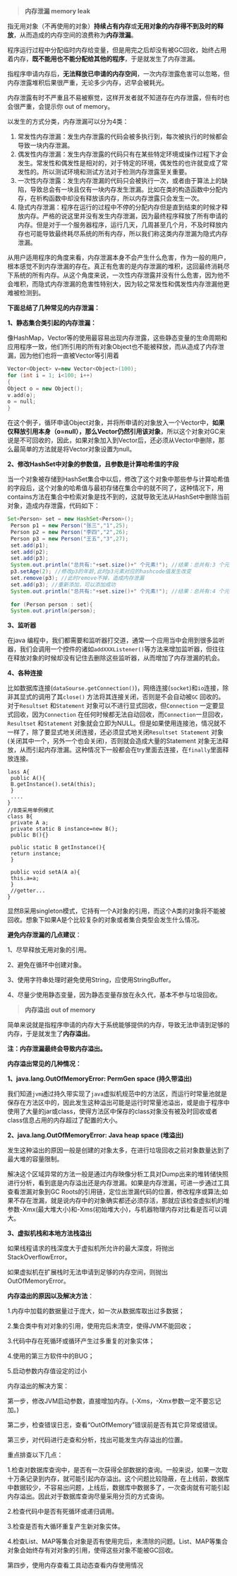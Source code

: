 > **内存泄漏 memory leak**

指无用对象（不再使用的对象）**持续占有内存**或**无用对象的内存得不到及时的释放**，从而造成的内存空间的浪费称为**内存泄漏**。

程序运行过程中分配临时内存给变量，但是用完之后却没有被GC回收，始终占用着内存，**既不能用也不能分配给其他的程序**，于是就发生了内存泄漏。

指程序申请内存后，**无法释放已申请的内存空间**，一次内存泄露危害可以忽略，但内存泄露堆积后果很严重，无论多少内存，迟早会被耗光。

内存泄露有时不严重且不易被察觉，这样开发者就不知道存在内存泄露，但有时也会很严重，会提示你 out of memory。



以发生的方式分类，内存泄漏可以分为4类：

1. 常发性内存泄漏：发生内存泄露的代码会被多执行到，每次被执行的时候都会导致一块内存泄漏。
2. 偶发性内存泄漏：发生内存泄露的代码只有在某些特定环境或操作过程下才会发生。常发性和偶发性是相对的，对于特定的环境，偶发性的也许就变成了常发性的。所以测试环境和测试方法对于检测内存泄露至关重要。
3. 一次性内存泄露：发生内存泄漏的代码只会被执行一次，或者由于算法上的缺陷，导致总会有一块且仅有一块内存发生泄漏。比如在类的构造函数中分配内存，在析构函数中却没有释放该内存，所以内存泄露只会发生一次。
4. 隐式内存泄漏：程序在运行的过程中不停的分配内存但是直到结束的时候才释放内存。严格的说这里并没有发生内存泄漏，因为最终程序释放了所有申请的内存。但是对于一个服务器程序，运行几天，几周甚至几个月，不及时释放内存也可能导致最终耗尽系统的所有内存，所以我们称这类内存泄漏为隐式内存泄漏。

从用户适用程序的角度来看，内存泄漏本身不会产生什么危害，作为一般的用户，根本感觉不到内存泄漏的存在。真正有危害的是内存泄漏的堆积，这回最终消耗尽下系统的所有内存。从这个角度来说，一次性内存泄露并没有什么危害，因为他不会堆积，而隐式内存泄漏的危害性特别大，因为较之常发性和偶发性内存泄漏他更难被检测到。



**下面总结了几种常见的内存泄漏：**

**1、静态集合类引起的内存泄漏：**

像HashMap，Vector等的使用最容易出现内存泄露，这些静态变量的生命周期和应用程序一致，他们所引用的所有对象Object也不能被释放，而从造成了内存泄漏，因为他们也将一直被Vector等引用着

```c++
Vector<Object> v=new Vector<Object>(100); 
for (int i = 1; i<100; i++) 
{ 
Object o = new Object(); 
v.add(o); 
o = null; 
} 
```

在这个例子，循环申请Object对象，并将所申请的对象放入一个Vector中，**如果仅释放引用本身（o=null），那么Vector仍然引用该对象**，所以这个对象对GC来说是不可回收的，因此，如果对象加入到Vector后，还必须从Vector中删除，那么最简单的方法就是将Vector对象设置为null。



**2、修改HashSet中对象的参数值，且参数是计算哈希值的字段**

当一个对象被存储到HashSet集合中以后，修改了这个对象中那些参与计算哈希值的字段后，这个对象的哈希值与最初存储在集合中的就不同了，这种情况下，用contains方法在集合中检索对象是找不到的，这就导致无法从HashSet中删除当前对象，造成内存泄露，代码如下：

```java
Set<Person> set = new HashSet<Person>(); 
 Person p1 = new Person("张三","1",25); 
 Person p2 = new Person("李四","2",26); 
 Person p3 = new Person("王五","3",27); 
 set.add(p1); 
 set.add(p2); 
 set.add(p3); 
 System.out.println("总共有:"+set.size()+" 个元素!"); //结果：总共有:3 个元素! 
 p3.setAge(2); //修改p3的年龄,此时p3元素对应的hashcode值发生改变 
 set.remove(p3); //此时remove不掉，造成内存泄漏 
 set.add(p3); //重新添加，可以添加成功 
 System.out.println("总共有:"+set.size()+" 个元素!"); //结果：总共有:4 个元素! 
  
 for (Person person : set){ 
 System.out.println(person); 
```



**3、监听器**

在java 编程中，我们都需要和监听器打交道，通常一个应用当中会用到很多监听器，我们会调用一个控件的诸如`addXXXListener()`等方法来增加监听器，但往往在释放对象的时候却没有记住去删除这些监听器，从而增加了内存泄漏的机会。



**4、各种连接**

比如数据库连接(`dataSourse.getConnection()`)，网络连接(`socket`)和`io`连接，除非其显式的调用了其`close()` 方法将其连接关闭，否则是不会自动被`GC` 回收的。对于`Resultset` 和`Statement` 对象可以不进行显式回收，但`Connection` 一定要显式回收，因为`Connection` 在任何时候都无法自动回收，而`Connection`一旦回收，`Resultset` 和`Statement` 对象就会立即为NULL。但是如果使用连接池，情况就不一样了，除了要显式地关闭连接，还必须显式地关闭`Resultset Statement` 对象(关闭其中一个，另外一个也会关闭)，否则就会造成大量的Statement 对象无法释放，从而引起内存泄漏。这种情况下一般都会在try里面去连接，在`finally`里面释放连接。

```lass
lass A{ 
 public A(){ 
 B.getInstance().setA(this); 
 } 
 .... 
} 
//B类采用单例模式 
class B{ 
 private A a; 
 private static B instance=new B(); 
 public B(){} 
  
 public static B getInstance(){ 
 return instance; 
 } 
  
 public void setA(A a){ 
 this.a=a; 
 } 
 //getter... 
} 
```

显然B采用singleton模式，它持有一个A对象的引用，而这个A类的对象将不能被回收。想象下如果A是个比较复杂的对象或者集合类型会发生什么情况。



**避免内存泄漏的几点建议**：

1、尽早释放无用对象的引用。

2、避免在循环中创建对象。

3、使用字符串处理时避免使用String，应使用StringBuffer。

4、尽量少使用静态变量，因为静态变量存放在永久代，基本不参与垃圾回收。 





> **内存溢出  out of memory**

简单来说就是指程序申请的内存大于系统能够提供的内存，导致无法申请到足够的内存，于是就发生了**内存溢出**。

**注：内存泄漏最终会导致内存溢出。**



**内存溢出常见的几种情况：**

**1、java.lang.OutOfMemoryError: PermGen space (持久带溢出)**

我们知道`jvm`通过持久带实现了`java`虚拟机规范中的方法区，而运行时常量池就是保存在方法区中的，因此发生这种溢出可能是运行时常量池溢出，或是由于程序中使用了大量的jar或class，使得方法区中保存的class对象没有被及时回收或者class信息占用的内存超过了配置的大小。



**2、java.lang.OutOfMemoryError: Java heap space (堆溢出)**

发生这种溢出的原因一般是创建的对象太多，在进行垃圾回收之前对象数量达到了最大堆的容量限制。

解决这个区域异常的方法一般是通过内存映像分析工具对Dump出来的堆转储快照进行分析，看到底是内存溢出还是内存泄漏。如果是内存泄漏，可进一步通过工具查看泄漏对象到GC Roots的引用链，定位出泄漏代码的位置，修改程序或算法;如果不存在泄漏，就是说内存中的对象确实都还必须存活，那就应该检查虚拟机的堆参数-Xmx(最大堆大小)和-Xms(初始堆大小)，与机器物理内存对比看是否可以调大。



**3、虚拟机栈和本地方法栈溢出**

如果线程请求的栈深度大于虚拟机所允许的最大深度，将抛出StackOverflowError。

如果虚拟机在扩展栈时无法申请到足够的内存空间，则抛出OutOfMemoryError。 





**内存溢出的原因以及解决方法**：

1.内存中加载的数据量过于庞大，如一次从数据库取出过多数据；

2.集合类中有对对象的引用，使用完后未清空，使得JVM不能回收；

3.代码中存在死循环或循环产生过多重复的对象实体；

4.使用的第三方软件中的BUG；

5.启动参数内存值设定的过小

内存溢出的解决方案：

第一步，修改JVM启动参数，直接增加内存。(-Xms，-Xmx参数一定不要忘记加。)

第二步，检查错误日志，查看“OutOfMemory”错误前是否有其它异常或错误。

第三步，对代码进行走查和分析，找出可能发生内存溢出的位置。

重点排查以下几点：

1.检查对数据库查询中，是否有一次获得全部数据的查询。一般来说，如果一次取十万条记录到内存，就可能引起内存溢出。这个问题比较隐蔽，在上线前，数据库中数据较少，不容易出问题，上线后，数据库中数据多了，一次查询就有可能引起内存溢出。因此对于数据库查询尽量采用分页的方式查询。

2.检查代码中是否有死循环或递归调用。

3.检查是否有大循环重复产生新对象实体。

4.检查List、MAP等集合对象是否有使用完后，未清除的问题。List、MAP等集合对象会始终存有对对象的引用，使得这些对象不能被GC回收。

第四步，使用内存查看工具动态查看内存使用情况